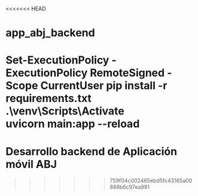 <<<<<<< HEAD
# app_abj_backend
Set-ExecutionPolicy -ExecutionPolicy RemoteSigned -Scope CurrentUser
pip install -r requirements.txt
.\venv\Scripts\Activate  
uvicorn main:app --reload
=======
# Desarrollo backend de Aplicación móvil ABJ
>>>>>>> 759f04c002465ebd5fc43165a00888b6c97ea991
